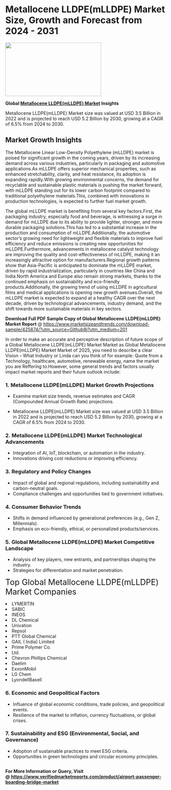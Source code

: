 <H1>Metallocene LLDPE(mLLDPE) Market Size, Growth and Forecast from 2024 - 2031</H1><img class="aligncenter size-medium wp-image-584254" src="https://thirdeyenews.in/wp-content/uploads/2024/09/Global-Market-Research-300x168.jpeg" alt="" width="300" height="168" /><p><strong>Global&nbsp;<a href="https://www.marketsizeandtrends.com/download-sample/425874/?utm_source=Github8j?utm_medium=201">Metallocene LLDPE(mLLDPE) Market</a> Insights</strong></p><p>Metallocene LLDPE(mLLDPE) Market size was valued at USD 3.5 Billion in 2022 and is projected to reach USD 5.2 Billion by 2030, growing at a CAGR of 6.5% from 2024 to 2030.</p><p><h2>Market Growth Insights</h2> <p>The Metallocene Linear Low-Density Polyethylene (mLLDPE) market is poised for significant growth in the coming years, driven by its increasing demand across various industries, particularly in packaging and automotive applications.As mLLDPE offers superior mechanical properties, such as enhanced stretchability, clarity, and heat resistance, its adoption is expanding rapidly.With growing environmental concerns, the demand for recyclable and sustainable plastic materials is pushing the market forward, with mLLDPE standing out for its lower carbon footprint compared to traditional polyethylene materials.This, combined with innovations in production technologies, is expected to further fuel market growth.</p> <p>The global mLLDPE market is benefiting from several key factors.First, the packaging industry, especially food and beverage, is witnessing a surge in demand for mLLDPE due to its ability to provide lighter, stronger, and more durable packaging solutions.This has led to a substantial increase in the production and consumption of mLLDPE.Additionally, the automotive sector’s growing need for lightweight and flexible materials to improve fuel efficiency and reduce emissions is creating new opportunities for mLLDPE.Furthermore, advancements in metallocene catalyst technology are improving the quality and cost-effectiveness of mLLDPE, making it an increasingly attractive option for manufacturers.Regional growth patterns show that Asia-Pacific is anticipated to dominate the mLLDPE market, driven by rapid industrialization, particularly in countries like China and India.North America and Europe also remain strong markets, thanks to the continued emphasis on sustainability and eco-friendly products.Additionally, the growing trend of using mLLDPE in agricultural films and medical applications is opening new growth avenues.Overall, the mLLDPE market is expected to expand at a healthy CAGR over the next decade, driven by technological advancements, industry demand, and the shift towards more sustainable materials in key sectors.</p> <p><span class=""><strong>Download Full PDF Sample Copy of Global Metallocene LLDPE(mLLDPE) Market Report</strong> @ <a href="https://www.marketsizeandtrends.com/download-sample/425874/?utm_source=Github8j?utm_medium=201" target="_blank">https://www.marketsizeandtrends.com/download-sample/425874/?utm_source=Github8j?utm_medium=201</a></span></p><p>In order to make an accurate and perceptive description of future scope of a Global&nbsp;Metallocene LLDPE(mLLDPE) Market Market as Global&nbsp;Metallocene LLDPE(mLLDPE) Market Market of 2025, you need to describe a clear Vision &ndash; What Industry or Linda can you think of for example: Quote from a Technology, healthcare, automotive, renewable energy, name the market you are Reffering to.However, some general trends and factors usually impact market reports and their future outlook include:</p><h3>1.&nbsp;<strong>Metallocene LLDPE(mLLDPE) Market Growth Projections</strong></h3><ul><li>Examine market size trends, revenue estimates and CAGR (Compounded Annual Growth Rate) projections.</li><li><p>Metallocene LLDPE(mLLDPE) Market size was valued at USD 3.5 Billion in 2022 and is projected to reach USD 5.2 Billion by 2030, growing at a CAGR of 6.5% from 2024 to 2030.</p></li></ul><h3>2.&nbsp;<strong>Metallocene LLDPE(mLLDPE) Market Technological Advancements</strong></h3><ul><li>Integration of AI, IoT, blockchain, or automation in the industry.</li><li>Innovations driving cost reductions or improving efficiency.</li></ul><h3>3.&nbsp;<strong>Regulatory and Policy Changes</strong></h3><ul><li>Impact of global and regional regulations, including sustainability and carbon-neutral goals.</li><li>Compliance challenges and opportunities tied to government initiatives.</li></ul><h3>4.&nbsp;<strong>Consumer Behavior Trends</strong></h3><ul><li>Shifts in demand influenced by generational preferences (e.g., Gen Z, Millennials).</li><li>Emphasis on eco-friendly, ethical, or personalized products/services.</li></ul><h3>5.&nbsp;<strong>Global Metallocene LLDPE(mLLDPE) Market Competitive Landscape</strong></h3><ul><li>Analysis of key players, new entrants, and partnerships shaping the industry.</li><li>Strategies for differentiation and market penetration.</li></ul><p data-pm-slice="1 1 []"><span style="color: inherit; font-family: inherit; font-size: 25px;">Top Global Metallocene LLDPE(mLLDPE) Market Companies</span></p><div class="" data-test-id=""><p><li>LYMERTIN</li><li> SABIC</li><li> INEOS</li><li> DL Chemical</li><li> Univation</li><li> Repsol</li><li> PTT Global Chemical</li><li> GAIL ( India) Limited</li><li> Prime Polymer Co.</li><li> Ltd.</li><li> Chevron Phillips Chemical</li><li> Daelim</li><li> ExxonMobil</li><li> LG Chem</li><li> LyondellBasell</li></p></div><h3>6.&nbsp;<strong>Economic and Geopolitical Factors</strong></h3><ul><li>Influence of global economic conditions, trade policies, and geopolitical events.</li><li>Resilience of the market to inflation, currency fluctuations, or global crises.</li></ul><h3>7.&nbsp;<strong>Sustainability and ESG (Environmental, Social, and Governance)</strong></h3><ul><li>Adoption of sustainable practices to meet ESG criteria.</li><li>Opportunities in green technologies and circular economy principles.</li></ul><h2><strong style="font-size: 14px;">For More Information or Query, Visit @&nbsp;</strong><a style="background-color: #ffffff; font-size: 14px;" href="https://www.marketsizeandtrends.com/report/metallocene-lldpe-mlldpe-market/" target="_blank">https://www.verifiedmarketreports.com/product/airport-passenger-boarding-bridge-market</a></h2>
